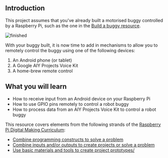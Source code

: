 ## Introduction

This project assumes that you've already built a motorised buggy controlled by a Raspberry Pi, such as the one in the [Build a buggy resource](../projects/build-a-buggy).

![finished](images/finished.gif)

With your buggy built, it is now time to add in mechanisms to allow you to remotely control the buggy using one of the following devices:

1. An Android phone (or tablet)
2. A Google AIY Projects Voice Kit
3. A home-brew remote control

## What you will learn

- How to receive input from an Android device on your Raspberry Pi
- How to use GPIO pins remotely to control a robot buggy
- How to process data from an AIY Projects Voice Kit to control a robot buggy

This resource covers elements from the following strands of the [Raspberry Pi Digital Making Curriculum](https://curriculum.raspberrypi.org/):

- [Combine programming constructs to solve a problem](https://curriculum.raspberrypi.org/programming/builder/)
- [Combine inputs and/or outputs to create projects or solve a problem](https://curriculum.raspberrypi.org/physical-computing/builder/)
- [Use basic materials and tools to create project prototypes/](https://curriculum.raspberrypi.org/manufacture/creator/)
